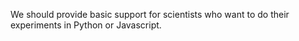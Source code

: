 We should provide basic support for scientists who want to do their experiments in Python or Javascript.